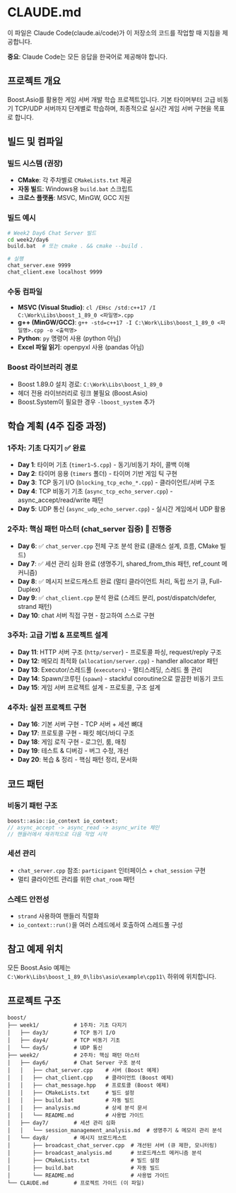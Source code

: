 # CLAUDE.md

이 파일은 Claude Code(claude.ai/code)가 이 저장소의 코드를 작업할 때 지침을 제공합니다.

**중요**: Claude Code는 모든 응답을 한국어로 제공해야 합니다.

## 프로젝트 개요

Boost.Asio를 활용한 게임 서버 개발 학습 프로젝트입니다. 기본 타이머부터 고급 비동기 TCP/UDP 서버까지 단계별로 학습하며, 최종적으로 실시간 게임 서버 구현을 목표로 합니다.

## 빌드 및 컴파일

### 빌드 시스템 (권장)
- **CMake**: 각 주차별로 `CMakeLists.txt` 제공
- **자동 빌드**: Windows용 `build.bat` 스크립트
- **크로스 플랫폼**: MSVC, MinGW, GCC 지원

### 빌드 예시
```bash
# Week2 Day6 Chat Server 빌드
cd week2/day6
build.bat  # 또는 cmake . && cmake --build .

# 실행
chat_server.exe 9999
chat_client.exe localhost 9999
```

### 수동 컴파일
- **MSVC (Visual Studio)**: `cl /EHsc /std:c++17 /I C:\Work\Libs\boost_1_89_0 <파일명>.cpp`
- **g++ (MinGW/GCC)**: `g++ -std=c++17 -I C:\Work\Libs\boost_1_89_0 <파일명>.cpp -o <출력명>`
- **Python**: `py` 명령어 사용 (python 아님)
- **Excel 파일 읽기**: openpyxl 사용 (pandas 아님)

### Boost 라이브러리 경로
- Boost 1.89.0 설치 경로: `C:\Work\Libs\boost_1_89_0`
- 헤더 전용 라이브러리로 링크 불필요 (Boost.Asio)
- Boost.System이 필요한 경우 `-lboost_system` 추가

## 학습 계획 (4주 집중 과정)

### 1주차: 기초 다지기 ✅ **완료**
- **Day 1**: 타이머 기초 (`timer1~5.cpp`) - 동기/비동기 차이, 콜백 이해
- **Day 2**: 타이머 응용 (`timers` 폴더) - 타이머 기반 게임 틱 구현
- **Day 3**: TCP 동기 I/O (`blocking_tcp_echo_*.cpp`) - 클라이언트/서버 구조
- **Day 4**: TCP 비동기 기초 (`async_tcp_echo_server.cpp`) - async_accept/read/write 패턴
- **Day 5**: UDP 통신 (`async_udp_echo_server.cpp`) - 실시간 게임에서 UDP 활용

### 2주차: 핵심 패턴 마스터 (chat_server 집중) 🔄 **진행중**
- **Day 6**: ✅ `chat_server.cpp` 전체 구조 분석 완료 (클래스 설계, 흐름, CMake 빌드)
- **Day 7**: ✅ 세션 관리 심화 완료 (생명주기, shared_from_this 패턴, ref_count 메커니즘)
- **Day 8**: ✅ 메시지 브로드캐스트 완료 (멀티 클라이언트 처리, 독립 쓰기 큐, Full-Duplex)
- **Day 9**: ✅ `chat_client.cpp` 분석 완료 (스레드 분리, post/dispatch/defer, strand 패턴)
- **Day 10**: chat 서버 직접 구현 - 참고하여 스스로 구현

### 3주차: 고급 기법 & 프로젝트 설계
- **Day 11**: HTTP 서버 구조 (`http/server`) - 프로토콜 파싱, request/reply 구조
- **Day 12**: 메모리 최적화 (`allocation/server.cpp`) - handler allocator 패턴
- **Day 13**: Executor/스레드풀 (`executors`) - 멀티스레딩, 스레드 풀 관리
- **Day 14**: Spawn/코루틴 (`spawn`) - stackful coroutine으로 깔끔한 비동기 코드
- **Day 15**: 게임 서버 프로젝트 설계 - 프로토콜, 구조 설계

### 4주차: 실전 프로젝트 구현
- **Day 16**: 기본 서버 구현 - TCP 서버 + 세션 뼈대
- **Day 17**: 프로토콜 구현 - 패킷 헤더/바디 구조
- **Day 18**: 게임 로직 구현 - 로그인, 룸, 매칭
- **Day 19**: 테스트 & 디버깅 - 버그 수정, 개선
- **Day 20**: 복습 & 정리 - 핵심 패턴 정리, 문서화

## 코드 패턴

### 비동기 패턴 구조
```cpp
boost::asio::io_context io_context;
// async_accept -> async_read -> async_write 체인
// 핸들러에서 재귀적으로 다음 작업 시작
```

### 세션 관리
- `chat_server.cpp` 참조: `participant` 인터페이스 + `chat_session` 구현
- 멀티 클라이언트 관리를 위한 `chat_room` 패턴

### 스레드 안전성
- `strand` 사용하여 핸들러 직렬화
- `io_context::run()`을 여러 스레드에서 호출하여 스레드풀 구성

## 참고 예제 위치

모든 Boost.Asio 예제는 `C:\Work\Libs\boost_1_89_0\libs\asio\example\cpp11\` 하위에 위치합니다.

## 프로젝트 구조

```
boost/
├── week1/           # 1주차: 기초 다지기
│   ├── day3/        # TCP 동기 I/O
│   ├── day4/        # TCP 비동기 기초
│   └── day5/        # UDP 통신
├── week2/           # 2주차: 핵심 패턴 마스터
│   ├── day6/        # Chat Server 구조 분석
│   │   ├── chat_server.cpp    # 서버 (Boost 예제)
│   │   ├── chat_client.cpp    # 클라이언트 (Boost 예제)
│   │   ├── chat_message.hpp   # 프로토콜 (Boost 예제)
│   │   ├── CMakeLists.txt     # 빌드 설정
│   │   ├── build.bat          # 자동 빌드
│   │   ├── analysis.md        # 상세 분석 문서
│   │   └── README.md          # 사용법 가이드
│   ├── day7/        # 세션 관리 심화
│   │   └── session_management_analysis.md  # 생명주기 & 메모리 관리 분석
│   └── day8/        # 메시지 브로드캐스트
│       ├── broadcast_chat_server.cpp  # 개선된 서버 (큐 제한, 모니터링)
│       ├── broadcast_analysis.md      # 브로드캐스트 메커니즘 분석
│       ├── CMakeLists.txt             # 빌드 설정
│       ├── build.bat                  # 자동 빌드
│       └── README.md                  # 사용법 가이드
└── CLAUDE.md        # 프로젝트 가이드 (이 파일)
```